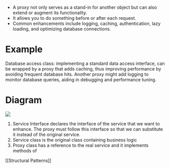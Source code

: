 - A proxy not only serves as a stand-in for another object but can also extend or augment its functionality.
- It allows you to do something before or after each request.
- Common enhancements include logging, caching, authentication, lazy loading, and optimizing database connections.
# Example
Database access class: implementing a standard data access interface, can be wrapped by a proxy that adds caching, thus improving performance by avoiding frequent database hits. 
Another proxy might add logging to monitor database queries, aiding in debugging and performance tuning.

# Diagram
![](https://i.imgur.com/xELYOcA.png)
1. Service Interface declares the interface of the service that we want to enhance. The proxy must follow this interface so that we can substitute it instead of the original service.
2. Service class is the original class containing business logic
3. Proxy class has a reference to the real service and it implements methods of 

[[Structural Patterns]]